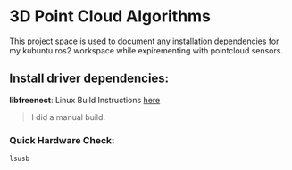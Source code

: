 # 3D Point Cloud Algorithms

This project space is used to document any installation dependencies for my kubuntu ros2 workspace while expirementing with pointcloud sensors.

## Install driver dependencies:

__libfreenect__: Linux Build Instructions [here](https://github.com/OpenKinect/libfreenect#linux)
> I did a manual build.

### Quick Hardware Check:
`lsusb`

